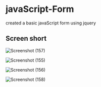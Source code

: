 # javaScript-Form
created a basic javaScript form using jquery

## Screen short
![Screenshot (157)](https://user-images.githubusercontent.com/47216278/87254290-747f4f80-c436-11ea-9e34-26051d52aedb.png)


![Screenshot (155)](https://user-images.githubusercontent.com/47216278/87254292-76491300-c436-11ea-8e0e-ae4f0dca8095.png)


![Screenshot (156)](https://user-images.githubusercontent.com/47216278/87254293-76e1a980-c436-11ea-9ef2-e2dd294196c0.png)


![Screenshot (158)](https://user-images.githubusercontent.com/47216278/87254291-76491300-c436-11ea-864f-f68deae577f3.png)
